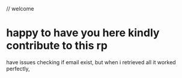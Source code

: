 // welcome
# happy to have you here kindly contribute to this rp

have issues checking if email exist, but when i retrieved all it worked perfectly,
